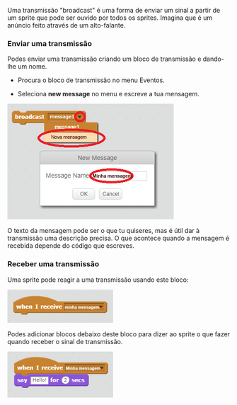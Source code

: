 Uma transmissão "broadcast" é uma forma de enviar um sinal a partir de um sprite que pode ser ouvido por todos os sprites. Imagina que é um anúncio feito através de um alto-falante.

### Enviar uma transmissão

Podes enviar uma transmissão criando um bloco de transmissão e dando-lhe um nome.

+ Procura o bloco de transmissão no menu Eventos.

+ Seleciona **new message** no menu e escreve a tua mensagem.

![Criar uma transmissão](images/create-a-broadcast.png)

O texto da mensagem pode ser o que tu quiseres, mas é útil dar à transmissão uma descrição precisa. O que acontece quando a mensagem é recebida depende do código que escreves.

### Receber uma transmissão

Uma sprite pode reagir a uma transmissão usando este bloco:

![Receber uma transmissão](images/receive-a-broadcast.png)

Podes adicionar blocos debaixo deste bloco para dizer ao sprite o que fazer quando receber o sinal de transmissão.

![Receber um exemplo](images/receive-example.png)